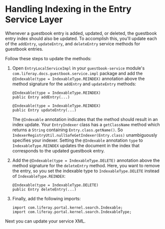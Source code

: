 # Handling Indexing in the Entry Service Layer [](id=handling-indexing-in-the-entry-service-layer)

Whenever a guestbook entry is added, updated, or deleted, the guestbook entry
index should also be updated. To accomplish this, you'll update each of the
`addEntry`, `updateEntry`, and `deleteEntry` service methods for guestbook
entries.

Follow these steps to update the methods:

1.  Open `EntryLocalServiceImpl` in your `guestbook-service` module's 
    `com.liferay.docs.guestbook.service.impl` package and add the 
    `@Indexable(type = IndexableType.REINDEX)` annotation above the method 
    signature for the `addEntry` and `updateEntry` methods:

        @Indexable(type = IndexableType.REINDEX)
        public Entry addEntry(...)

        @Indexable(type = IndexableType.REINDEX)
        public Entry updateEntry(...)

    The `@Indexable` annotation indicates that the method should result in an 
    index update. Your `EntryIndexer` class has a `getClassName` method which 
    returns a `String` containing `Entry.class.getName()`. So
    `IndexerRegistryUtil.nullSafeGetIndexer(Entry.class)` unambiguously 
    specifies your indexer. Setting the `@Indexable` annotation `type` to 
    `IndexableType.REINDEX` updates the document in the index that corresponds 
    to the updated guestbook entry.

2.  Add the `@Indexable(type = IndexableType.DELETE)` annotation above the 
    method signature for the `deleteEntry` method. Here, you want to remove the 
    entry, so you set the indexable type to `IndexableType.DELETE` instead of 
    `IndexableType.REINDEX`:

        @Indexable(type = IndexableType.DELETE)
        public Entry deleteEntry(...)
    
3.  Finally, add the following imports:

        import com.liferay.portal.kernel.search.Indexable;
        import com.liferay.portal.kernel.search.IndexableType;
        
Next you can update your service XML.